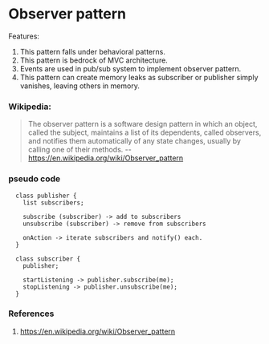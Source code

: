 # Observer pattern

Features:

1. This pattern falls under behavioral patterns.
2. This pattern is bedrock of MVC architecture.
3. Events are used in pub/sub system to implement observer pattern.
4. This pattern can create memory leaks as subscriber or publisher simply vanishes, leaving others in memory.


### Wikipedia:

> The observer pattern is a software design pattern in which an object, called the subject, maintains a list of its dependents, called observers, and notifies them automatically of any state changes, usually by calling one of their methods. -- https://en.wikipedia.org/wiki/Observer_pattern


### pseudo code

```
  class publisher {
    list subscribers;

    subscribe (subscriber) -> add to subscribers
    unsubscribe (subscriber) -> remove from subscribers

    onAction -> iterate subscribers and notify() each.
  }

  class subscriber {
    publisher;

    startListening -> publisher.subscribe(me);
    stopListening -> publisher.unsubscribe(me);
  }

```


### References

1. https://en.wikipedia.org/wiki/Observer_pattern
